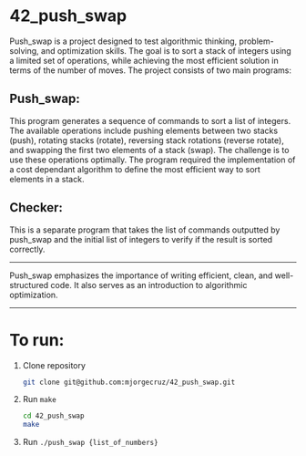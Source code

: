 # 42_push_swap

Push_swap is a project designed to test algorithmic thinking, problem-solving, and optimization skills. The goal is to sort a stack of integers using a limited set of operations, while achieving the most efficient solution in terms of the number of moves. The project consists of two main programs:

## Push_swap:
  This program generates a sequence of commands to sort a list of integers. The available operations include pushing elements between two stacks (push), rotating stacks (rotate), reversing stack rotations (reverse rotate), and swapping the first two elements of a stack (swap). The challenge is to use these operations optimally. The program required the implementation of a cost dependant algorithm to define the most efficient way to sort elements in a stack.

## Checker: 
  This is a separate program that takes the list of commands outputted by push_swap and the initial list of integers to verify if the result is sorted correctly.

---
Push_swap emphasizes the importance of writing efficient, clean, and well-structured code. It also serves as an introduction to algorithmic optimization.

---
# To run:
1. Clone repository
    ```bash
    git clone git@github.com:mjorgecruz/42_push_swap.git
    ```

2. Run `make`
    ```bash
    cd 42_push_swap
    make
    ```
3. Run `./push_swap {list_of_numbers}`
   
